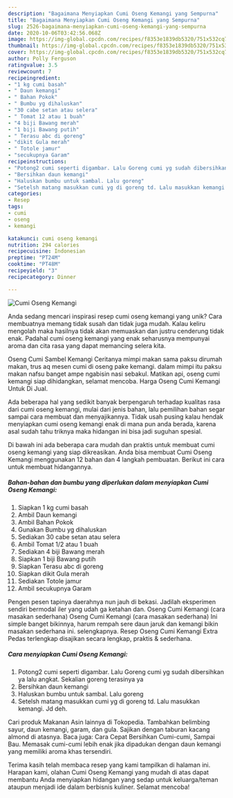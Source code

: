 ```yaml
---
description: "Bagaimana Menyiapkan Cumi Oseng Kemangi yang Sempurna"
title: "Bagaimana Menyiapkan Cumi Oseng Kemangi yang Sempurna"
slug: 2526-bagaimana-menyiapkan-cumi-oseng-kemangi-yang-sempurna
date: 2020-10-06T03:42:56.068Z
image: https://img-global.cpcdn.com/recipes/f8353e1839db5320/751x532cq70/cumi-oseng-kemangi-foto-resep-utama.jpg
thumbnail: https://img-global.cpcdn.com/recipes/f8353e1839db5320/751x532cq70/cumi-oseng-kemangi-foto-resep-utama.jpg
cover: https://img-global.cpcdn.com/recipes/f8353e1839db5320/751x532cq70/cumi-oseng-kemangi-foto-resep-utama.jpg
author: Polly Ferguson
ratingvalue: 3.5
reviewcount: 7
recipeingredient:
- "1 kg cumi basah"
- " Daun kemangi"
- " Bahan Pokok"
- " Bumbu yg dihaluskan"
- "30 cabe setan atau selera"
- " Tomat 12 atau 1 buah"
- "4 biji Bawang merah"
- "1 biji Bawang putih"
- " Terasu abc di goreng"
- "dikit Gula merah"
- " Totole jamur"
- "secukupnya Garam"
recipeinstructions:
- "Potong2 cumi seperti digambar. Lalu Goreng cumi yg sudah dibersihkan ya lalu angkat. Sekalian goreng terasinya ya"
- "Bersihkan daun kemangi"
- "Haluskan bumbu untuk sambal. Lalu goreng"
- "Setelsh matang masukkan cumi yg di goreng td. Lalu masukkan kemangi. Jd deh."
categories:
- Resep
tags:
- cumi
- oseng
- kemangi

katakunci: cumi oseng kemangi 
nutrition: 294 calories
recipecuisine: Indonesian
preptime: "PT24M"
cooktime: "PT48M"
recipeyield: "3"
recipecategory: Dinner

---
```



![Cumi Oseng Kemangi](https://img-global.cpcdn.com/recipes/f8353e1839db5320/751x532cq70/cumi-oseng-kemangi-foto-resep-utama.jpg)

Anda sedang mencari inspirasi resep cumi oseng kemangi yang unik? Cara membuatnya memang tidak susah dan tidak juga mudah. Kalau keliru mengolah maka hasilnya tidak akan memuaskan dan justru cenderung tidak enak. Padahal cumi oseng kemangi yang enak seharusnya mempunyai aroma dan cita rasa yang dapat memancing selera kita.

Oseng Cumi Sambel Kemangi Ceritanya mimpi makan sama paksu dirumah makan, trus aq mesen cumi di oseng pake kemangi. dalam mimpi itu paksu makan nafsu banget ampe ngabisin nasi sebakul. Matikan api, oseng cumi kemangi siap dihidangkan, selamat mencoba. Harga Oseng Cumi Kemangi Untuk Di Jual.

Ada beberapa hal yang sedikit banyak berpengaruh terhadap kualitas rasa dari cumi oseng kemangi, mulai dari jenis bahan, lalu pemilihan bahan segar sampai cara membuat dan menyajikannya. Tidak usah pusing kalau hendak menyiapkan cumi oseng kemangi enak di mana pun anda berada, karena asal sudah tahu triknya maka hidangan ini bisa jadi suguhan spesial.


Di bawah ini ada beberapa cara mudah dan praktis untuk membuat cumi oseng kemangi yang siap dikreasikan. Anda bisa membuat Cumi Oseng Kemangi menggunakan 12 bahan dan 4 langkah pembuatan. Berikut ini cara untuk membuat hidangannya.

<!--inarticleads1-->

##### Bahan-bahan dan bumbu yang diperlukan dalam menyiapkan Cumi Oseng Kemangi:

1. Siapkan 1 kg cumi basah
1. Ambil  Daun kemangi
1. Ambil  Bahan Pokok
1. Gunakan  Bumbu yg dihaluskan
1. Sediakan 30 cabe setan atau selera
1. Ambil  Tomat 1/2 atau 1 buah
1. Sediakan 4 biji Bawang merah
1. Siapkan 1 biji Bawang putih
1. Siapkan  Terasu abc di goreng
1. Siapkan dikit Gula merah
1. Sediakan  Totole jamur
1. Ambil secukupnya Garam


Pengen pesen tapinya daerahnya nun jauh di bekasi. Jadilah eksperimen sendiri bermodal iler yang udah ga ketahan dan. Oseng Cumi Kemangi (cara masakan sederhana) Oseng Cumi Kemangi (cara masakan sederhana) Ini simple banget bikinnya, harum rempah sere daun jaruk dan kemangi bikin masakan sederhana ini. selengkapnya. Resep Oseng Cumi Kemangi Extra Pedas terlengkap disajikan secara lengkap, praktis &amp; sederhana. 

<!--inarticleads2-->

##### Cara menyiapkan Cumi Oseng Kemangi:

1. Potong2 cumi seperti digambar. Lalu Goreng cumi yg sudah dibersihkan ya lalu angkat. Sekalian goreng terasinya ya
1. Bersihkan daun kemangi
1. Haluskan bumbu untuk sambal. Lalu goreng
1. Setelsh matang masukkan cumi yg di goreng td. Lalu masukkan kemangi. Jd deh.


Cari produk Makanan Asin lainnya di Tokopedia. Tambahkan belimbing sayur, daun kemangi, garam, dan gula. Sajikan dengan taburan kacang almond di atasnya. Baca juga: Cara Cepat Bersihkan Cumi-cumi, Sampai Bau. Memasak cumi-cumi lebih enak jika dipadukan dengan daun kemangi yang memiliki aroma khas tersendiri. 

Terima kasih telah membaca resep yang kami tampilkan di halaman ini. Harapan kami, olahan Cumi Oseng Kemangi yang mudah di atas dapat membantu Anda menyiapkan hidangan yang sedap untuk keluarga/teman ataupun menjadi ide dalam berbisnis kuliner. Selamat mencoba!
